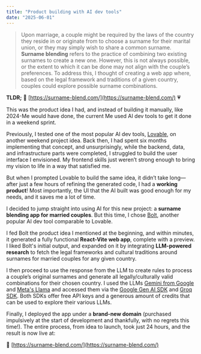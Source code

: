 ```yaml
---
title: "Product building with AI dev tools"
date: "2025-06-01"
---
```


> Upon marriage, a couple might be required by the laws of the country they reside in or originate from
> to choose a surname for their marital union, or they may simply wish to share a common surname.
> **Surname blending** refers to the practice of combining two existing surnames to create a new one. 
> However, this is not always possible, or the extent to which it can be done may not align with the couple’s preferences.
> To address this, I thought of creating a web app where, based on the legal framework and traditions of a given country, couples could explore possible surname combinations.

**TLDR;** 🔗 [https://surname-blend.com/](https://surname-blend.com/) 💗

This was the product idea I had, and instead of building it manually, like 2024-Me would have done, the current Me used AI dev tools to get it done in a weekend sprint.

Previously, I tested one of the most popular AI dev tools, [Lovable](https://lovable.dev/), on another weekend project idea. Back then, I had spent six months implementing that concept, and unsurprisingly, while the backend, data, and infrastructure parts were completed, I struggled to build the user interface I envisioned. My frontend skills just weren’t strong enough to bring my vision to life in a way that satisfied me.

But when I prompted Lovable to build the same idea, it didn’t take long—after just a few hours of refining the generated code, I had a **working product**! Most importantly, the UI that the AI built was good enough for my needs, and it saves me a lot of time.


I decided to jump straight into using AI for this new project: a **surname blending app for married couples**. But this time, I chose [Bolt](https://bolt.new/), another popular AI dev tool comparable to Lovable.



I fed Bolt the product idea I mentioned at the beginning, and within minutes, it generated a fully functional **React-Vite web app**, complete with a preview. I liked Bolt's initial output, and expanded on it by integrating **LLM-powered research** to fetch the legal frameworks and cultural traditions around surnames for married couples for any given country.

I then proceed to use the response from the LLM to create rules to process a couple’s original surnames and generate all legally/culturally valid combinations for their chosen country. I used the LLMs [Gemini from Google](https://ai.google.dev/gemini-api/docs/models#gemini-2.0-flash) 
and [Meta's Llama](https://ollama.com/library/llama3.3:70b) and accessed them via the 
[Google Gen AI SDK](https://www.npmjs.com/package/@google/genai) and [Groq SDK](https://www.npmjs.com/package/groq-sdk). Both SDKs offer free API keys and a generous amount of credits that can be used to explore their various LLMs.

Finally, I deployed the app under a **brand-new domain** (purchased impulsively at the start of development and thankfully, with no regrets this time!). The entire process, from idea to launch, took just 24 hours, and the result is now live at:

🔗 [https://surname-blend.com/](https://surname-blend.com/)